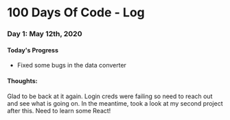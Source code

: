 # 100 Days Of Code - Log

### Day 1: May 12th, 2020

#### Today's Progress
- Fixed some bugs in the data converter

#### Thoughts:
Glad to be back at it again. Login creds were failing so need to reach out and see what is going on. In the meantime, took a look at my second project after this. Need to learn some React!